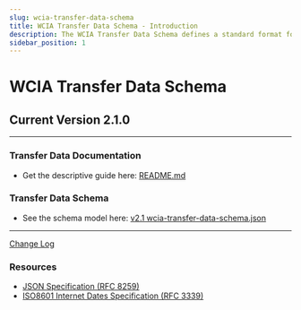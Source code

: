 ```yaml
---
slug: wcia-transfer-data-schema
title: WCIA Transfer Data Schema - Introduction
description: The WCIA Transfer Data Schema defines a standard format for representing laboratory results in interoperability.
sidebar_position: 1
---
```


# WCIA Transfer Data Schema

## Current Version 2.1.0

----------------------------------------

### Transfer Data Documentation
- Get the descriptive guide here: [README.md](/docs/wcia-transfer-data-schema/version-2-1)

### Transfer Data Schema
- See the schema model here: [v2.1 wcia-transfer-data-schema.json](./assets/v-2-1-wcia-transfer-data-schema.json)

----------------------------------------

[Change Log](/docs/wcia-transfer-data-schema/change-log)

### Resources

* [JSON Specification (RFC 8259)](https://www.ietf.org/rfc/rfc8259.txt)
* [ISO8601 Internet Dates Specification (RFC 3339)](https://www.ietf.org/rfc/rfc3339.txt)